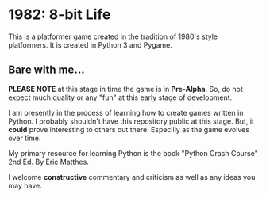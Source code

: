 # 1982: 8-bit Life
This is a platformer game created in the tradition of 1980's style platformers.
It is created in Python 3 and Pygame.

## Bare with me...
**PLEASE NOTE** at this stage in time the game is in **Pre-Alpha**. So, do
not expect much quality or any "fun" at this early stage of development.

I am presently in the process of learning how to create games written in
Python. I probably shouldn't have this repository public at this stage.
But, it __could__ prove interesting to others out there. Especilly as the
game evolves over time.

My primary resource for learning Python is the book
"Python Crash Course" 2nd Ed. By Eric Matthes.

I welcome __constructive__ commentary and criticism as well as any ideas you may have.
